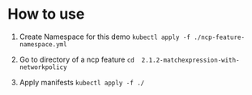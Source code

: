# How to use

1. Create Namespace for this demo 
  `kubectl apply -f ./ncp-feature-namespace.yml`

2. Go to directory of a ncp feature
  `cd  2.1.2-matchexpression-with-networkpolicy`

3. Apply manifests
  `kubectl apply -f ./`
